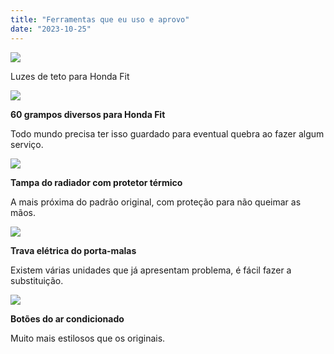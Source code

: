 ```yaml
---
title: "Ferramentas que eu uso e aprovo"
date: "2023-10-25"
---
```


[![](https://garagemdomadeira.com/wp-content/uploads/2023/10/screenshot-2023-10-24-as-10.48.52.jpg?w=640)](https://s.click.aliexpress.com/e/_DCjzwUT)

Luzes de teto para Honda Fit

[![](https://garagemdomadeira.com/wp-content/uploads/2023/10/screenshot-2023-10-25-as-09.40.40.jpg?w=574)](https://pt.aliexpress.com/item/1005002418157836.html)

**60 grampos diversos para Honda Fit**

Todo mundo precisa ter isso guardado para eventual quebra ao fazer algum serviço.

[![](https://garagemdomadeira.com/wp-content/uploads/2023/10/screenshot-2023-10-25-as-09.45.24.jpg?w=573)](https://s.click.aliexpress.com/e/_DkxS9Cb)

**Tampa do radiador com protetor térmico**

A mais próxima do padrão original, com proteção para não queimar as mãos.

[![](https://garagemdomadeira.com/wp-content/uploads/2023/10/screenshot-2023-10-25-as-10.00.49.jpg?w=525)](https://s.click.aliexpress.com/e/_DDJhGYP)

**Trava elétrica do porta-malas**

Existem várias unidades que já apresentam problema, é fácil fazer a substituição.

[![](https://garagemdomadeira.com/wp-content/uploads/2023/10/screenshot-2023-10-25-as-10.36.43.jpg?w=520)](https://s.click.aliexpress.com/e/_DltsPaR)

**Botões do ar condicionado**

Muito mais estilosos que os originais.
